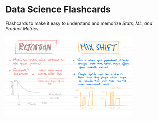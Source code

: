 # Data Science Flashcards 

Flashcards to make it easy to understand and memorize *Stats, ML, and Product Metrics.*  

<p float="left">
<img src="flashcards-2.jpg" width="200">
<img src="flashcards-3.jpg" width="200">
</p>


